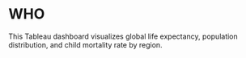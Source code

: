 # WHO
This Tableau dashboard visualizes global life expectancy, population distribution, and child mortality rate by region.
